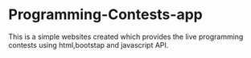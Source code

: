 # Programming-Contests-app
This is  a simple websites created which provides the live programming contests using html,bootstap and javascript API.
